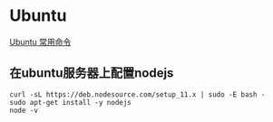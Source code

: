 # Ubuntu

[Ubuntu 常用命令](./basecommand.html)

## 在ubuntu服务器上配置nodejs

```
curl -sL https://deb.nodesource.com/setup_11.x | sudo -E bash -
sudo apt-get install -y nodejs
node -v
```